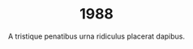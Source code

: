 ---
layout: "post"
title: "1988"
timeline: "false"
teaserText: "Penatibus nec lorem montes adipiscing porttitor augue quis pulvinar velit et? Penatibus nec lorem montes adipiscing porttitor augue quis pulvinar velit et?"
subtitle: "A tristique penatibus urna ridiculus placerat dapibus."
video: "http://player.vimeo.com/video/63683408"
teaserImg: "1988-teaser.jpg"
featureImg: "1988-feature.jpg"

statistics:
- stat: "1,204"
  desc: "The number of additional Canadians diagnosed with AIDS during this year."
  link: "http://www.cdnaids.ca/canadianaidssocietymilestones"
  type: "webpage"

- stat: "660"
  desc: "HIV deaths reported."
  link: "http://www.phac-aspc.gc.ca/aids-sida/publication/survreport/2009/dec/9-eng.php"
  type: "webpage"

- stat: "800,000"
  desc: "worldwide AIDS deaths."
  link: "http://surviveaplague.com/"
  type: "webpage"

global:
- item: "The number of women living in sub-Saharan Africa with HIV/AIDS exceeds that of men."
  link: "http://aids.gov/hiv-aids-basics/hiv-aids-101/aids-timeline/"
  type: "webpage"

- item: "The first needle-exchange program in North America is established in Washington."
  link: "http://aids.gov/hiv-aids-basics/hiv-aids-101/aids-timeline/"
  type: "webpage"

- item: "First World Aids Day."
  link: "http://aids.gov/hiv-aids-basics/hiv-aids-101/aids-timeline/"
  type: "webpage"

- item: "International AIDS Society Formed."
  link: "www.iasociety.org"
  type: "webpage"

national:
- item: "CAS becomes a federally-registered charity and moves to Ottawa, operating with three employees."
  link: "http://www.cdnaids.ca/canadianaidssocietymilestones"
  type: "webpage"

- item: "'Safer Sex Guidelines: A Resource Document for Educators and Counsellors' was published by CAS, which were the first safe sex guidelines for Canada."
  link: "http://www.cdnaids.ca/canadianaidssocietymilestones"
  type: "webpage"

year:
- item: "The 1988 Winter Olympics are held in Calgary, Alberta, Canada."
  link: "http://www.youtube.com/watch?v=ZuRd-HfmmcU"
  type: "video"

- item: "Pan Am Flight 103 is blown up over Lockerbie, Scotland, killing 270 people."
  link: "http://archives.syr.edu/panam/"
  type: "webpage"

- item: "August 20 – The Iran–Iraq War ends, with an estimated one million lives lost."
  link: "http://en.wikipedia.org/wiki/Iran%E2%80%93Iraq_War"
  type: "webpage"

local:
- item: "Embalmers fear AIDS risk. Apr 4, 1988. Landriault said: They can fire me tomorrow if they force me to do an AIDS case. ** ADD ARTICLE."
  link: ""
  type: "pdf"

- item: "A Change for the Better- AIDS Vancouver opens membership. May 1988"

- item: "Vander Zalm Axes Funds for AZT '...Bill Vander Zalm’s announced that people with AIDS in British Columbia would have to pay up to $2,000.00 per year for the widely used AIDSdrug AZT.' Cartoon. Vancouver Western News. May 18, 1988 ** ADD IMAGE"
  link: ""
  type: "image"
---